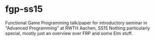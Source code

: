 # fgp-ss15
Functional Game Programming talk/paper for introductory seminar in "Advanced Programming" at RWTH Aachen, SS15
Nothing particularly special, mostly just an overview over FRP and some Elm stuff.
